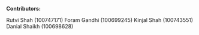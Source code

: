 **Contributors:**

Rutvi Shah (100747171)
Foram Gandhi (100699245)
Kinjal Shah (100743551)
Danial Shaikh (100698628)
